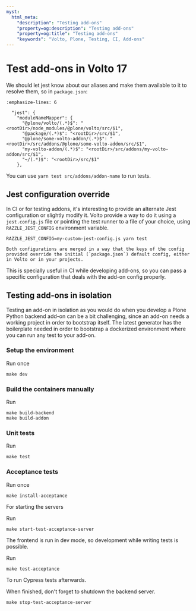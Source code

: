 ```yaml
---
myst:
  html_meta:
    "description": "Testing add-ons"
    "property=og:description": "Testing add-ons"
    "property=og:title": "Testing add-ons"
    "keywords": "Volto, Plone, Testing, CI, Add-ons"
---
```


# Test add-ons in Volto 17

We should let jest know about our aliases and make them available to it to resolve them, so in `package.json`:

```{code-block} json
:emphasize-lines: 6

  "jest": {
    "moduleNameMapper": {
      "@plone/volto/(.*)$": "<rootDir>/node_modules/@plone/volto/src/$1",
      "@package/(.*)$": "<rootDir>/src/$1",
      "@plone/some-volto-addon/(.*)$": "<rootDir>/src/addons/@plone/some-volto-addon/src/$1",
      "my-volto-addon/(.*)$": "<rootDir>/src/addons/my-volto-addon/src/$1",
      "~/(.*)$": "<rootDir>/src/$1"
    },
```

You can use `yarn test src/addons/addon-name` to run tests.

## Jest configuration override

In CI or for testing addons, it's interesting to provide an alternate Jest configuration
or slightly modify it.
Volto provide a way to do it using a `jest.config.js` file or pointing the test runner to a file of your choice, using `RAZZLE_JEST_CONFIG` environment variable.

```shell
RAZZLE_JEST_CONFIG=my-custom-jest-config.js yarn test
```

```{note}
Both configurations are merged in a way that the keys of the config provided override the initial (`package.json`) default config, either in Volto or in your projects.
```

This is specially useful in CI while developing add-ons, so you can pass a specific configuration that deals with the add-on config properly.

## Testing add-ons in isolation

Testing an add-on in isolation as you would do when you develop a Plone Python backend add-on can be a bit challenging, since an add-on needs a working project in order to bootstrap itself.
The latest generator has the boilerplate needed in order to bootstrap a dockerized environment where you can run any test to your add-on.

### Setup the environment

Run once

```shell
make dev
```

### Build the containers manually

Run

```shell
make build-backend
make build-addon
```

### Unit tests

Run

```shell
make test
```

### Acceptance tests

Run once

```shell
make install-acceptance
```

For starting the servers

Run

```shell
make start-test-acceptance-server
```

The frontend is run in dev mode, so development while writing tests is possible.

Run

```shell
make test-acceptance
```

To run Cypress tests afterwards.

When finished, don't forget to shutdown the backend server.

```shell
make stop-test-acceptance-server
```
